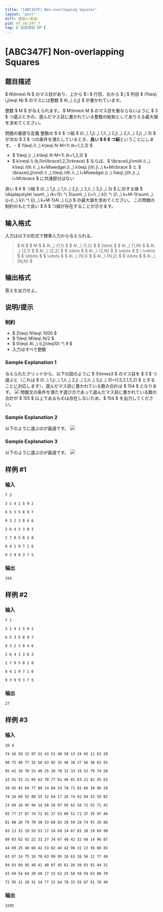 ```yaml
---
title: "[ABC347F] Non-overlapping Squares"
layout: "post"
diff: 提高+/省选-
pid: AT_abc347_f
tag: ['动态规划 DP']
---
```


# [ABC347F] Non-overlapping Squares

## 题目描述

[problemUrl]: https://atcoder.jp/contests/abc347/tasks/abc347_f

$ N\times\ N $ のマス目があり、上から $ i $ 行目、左から $ j $ 列目 $ (1\leq\ i,j\leq\ N) $ のマスには整数 $ A\ _\ {i,j} $ が書かれています。

整数 $ M $ が与えられます。 $ M\times\ M $ のマス目を重ならないように $ 3 $ つ選ぶときの、選んだマス目に書かれている整数の総和としてありえる最大値を求めてください。

 問題の厳密な定義 整数の $ 6 $ つ組 $ (i\ _\ 1,j\ _\ 1,i\ _\ 2,j\ _\ 2,i\ _\ 3,j\ _\ 3) $ が次の $ 3 $ つの条件を満たしているとき、**良い $ 6 $ つ組**ということにします。 - $ 1\leq\ i\ _\ k\leq\ N-M+1\ (k=1,2,3) $
- $ 1\leq\ j\ _\ k\leq\ N-M+1\ (k=1,2,3) $
- $ k\neq\ l\ (k,l\in\lbrace1,2,3\rbrace) $ ならば、$ \lbrace(i,j)\mid\ i\ _\ k\leq\ i\lt\ i\ _\ k+M\wedge\ j\ _\ k\leq\ j\lt\ j\ _\ k+M\rbrace $ と $ \lbrace(i,j)\mid\ i\ _\ l\leq\ i\lt\ i\ _\ l+M\wedge\ j\ _\ l\leq\ j\lt\ j\ _\ l+M\rbrace $ に共通部分はない
 
 良い $ 6 $ つ組 $ (i\ _\ 1,j\ _\ 1,i\ _\ 2,j\ _\ 2,i\ _\ 3,j\ _\ 3) $ に対する値 $ \displaystyle\ \sum\ _\ {k=1}\ ^\ 3\sum\ _\ {i=i\ _\ k}\ ^\ {i\ _\ k+M-1}\sum\ _\ {j=j\ _\ k}\ ^\ {j\ _\ k+M-1}A\ _\ {i,j} $ の最大値を求めてください。 この問題の制約のもとで良い $ 6 $ つ組が存在することが示せます。

## 输入格式

入力は以下の形式で標準入力から与えられる。

> $ N $ $ M $ $ A\ _\ {1,1} $ $ A\ _\ {1,2} $ $ \ldots $ $ A\ _\ {1,N} $ $ A\ _\ {2,1} $ $ A\ _\ {2,2} $ $ \ldots $ $ A\ _\ {2,N} $ $ \vdots $ $ \ \vdots $ $ \ddots $ $ \vdots $ $ A\ _\ {N,1} $ $ A\ _\ {N,2} $ $ \ldots $ $ A\ _\ {N,N} $

## 输出格式

答えを出力せよ。

## 说明/提示

### 制約

- $ 2\leq\ N\leq\ 1000 $
- $ 1\leq\ M\leq\ N/2 $
- $ 0\leq\ A\ _\ {i,j}\leq10\ ^\ 9 $
- 入力はすべて整数
 
### Sample Explanation 1

与えられたグリッドから、以下の図のように $ 3\times3 $ のマス目を $ 3 $ つ選ぶと（これは $ (i\ _\ 1,j\ _\ 1,i\ _\ 2,j\ _\ 2,i\ _\ 3,j\ _\ 3)=(1,5,2,1,5,2) $ とすることに対応します）、選んだマス目に書かれている数の合計は $ 154 $ となります。 ![](https://img.atcoder.jp/abc347/f24ee82455befb7c9af500437f79cde8.png) 問題文の条件を満たす選び方であって選んだマス目に書かれている数の合計が $ 155 $ 以上であるものは存在しないため、$ 154 $ を出力してください。

### Sample Explanation 2

以下のように選ぶのが最適です。 ![](https://img.atcoder.jp/abc347/d380b6de908ba5259451d798e7851be3.png)

### Sample Explanation 3

以下のように選ぶのが最適です。 ![](https://img.atcoder.jp/abc347/592c9536ace6712dd7532131b8da15be.png)

## 样例 #1

### 输入

```
7 3
3 1 4 1 5 9 2
6 5 3 5 8 9 7
9 3 2 3 8 4 6
2 6 4 3 3 8 3
2 7 9 5 0 2 8
8 4 1 9 7 1 6
9 3 9 9 3 7 5
```

### 输出

```
154
```

## 样例 #2

### 输入

```
7 1
3 1 4 1 5 9 2
6 5 3 5 8 9 7
9 3 2 3 8 4 6
2 6 4 3 3 8 3
2 7 9 5 0 2 8
8 4 1 9 7 1 6
9 3 9 9 3 7 5
```

### 输出

```
27
```

## 样例 #3

### 输入

```
16 4
74 16 58 32 97 52 43 51 40 58 13 24 65 11 63 29
98 75 40 77 15 50 83 85 35 46 38 37 56 38 63 55
95 42 10 70 53 40 25 10 70 32 33 19 52 79 74 58
33 91 53 11 65 63 78 77 81 46 81 63 11 82 55 62
39 95 92 69 77 89 14 84 53 78 71 81 66 39 96 29
74 26 60 55 89 35 32 64 17 26 74 92 84 33 59 82
23 69 10 95 94 14 58 58 97 95 62 58 72 55 71 43
93 77 27 87 74 72 91 37 53 80 51 71 37 35 97 46
81 88 26 79 78 30 53 68 83 28 59 28 74 55 20 86
93 13 25 19 53 53 17 24 69 14 67 81 10 19 69 90
88 83 62 92 22 31 27 34 67 48 42 32 68 14 96 87
44 69 25 48 68 42 53 82 44 42 96 31 13 56 68 83
63 87 24 75 16 70 63 99 95 10 63 26 56 12 77 49
94 83 69 95 48 41 40 97 45 61 26 38 83 91 44 31
43 69 54 64 20 60 17 15 62 25 58 50 59 63 88 70
72 95 21 28 41 14 77 22 64 78 33 55 67 51 78 40
```

### 输出

```
3295
```

